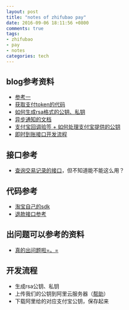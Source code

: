 ```yaml
---
layout: post
title: "notes of zhifubao pay"
date: 2016-09-06 18:11:56 +0800
comments: true
tags:
- zhifubao
- pay
- notes
categories: tech
---
```


## blog参考资料
- [参考一][1]
- [获取支付token的代码][2]
- [如何生成rsa格式的公钥、私钥][3]
- [异步通知的文档][4]
- [支付宝回调验签 + 如何处理支付宝提供的公钥][5]
- [即时到账接口开发流程][6]

## 接口参考
- [查询交易记录的接口][7]，但不知道能不能这么用？<!--more-->

## 代码参考
- [淘宝自己的sdk][8]
- [退款接口参考][9]

## 出问题可以参考的资料
- [真的出问题啦=。=][10]

## 开发流程
- 生成rsa公钥、私钥
- 上传我们的公钥到阿里云服务器（[帮助][11]）
- 下载阿里给的对应支付宝公钥，保存起来

[1]: http://chloerei.com/2013/08/01/alipay-payment-in-ruby/
[2]: http://www.cnblogs.com/xiaojingjing/p/3791616.html?utm_source=tuicool
[3]: http://m.blog.csdn.net/blog/cheyiliu/42487113
[4]: https://cshall.alipay.com/support/help_detail.htm?help_id=476935
[5]: http://www.cnblogs.com/luojianqun/p/3560176.html
[6]: https://cshall.alipay.com/support/help_detail.htm?help_id=476935
[7]: http://open.taobao.com/apidoc/api.htm?path=cid:10238-apiId:11100
[8]: https://github.com/mytharcher/alipay-php-sdk
[9]: http://download.alipay.com/public/api/base/alipaydirect.zip
[10]: http://blog.csdn.net/happyrabbit456/article/details/42102921
[11]: https://cshall.alipay.com/enterprise/help_detail.htm?help_id=473890&keyword=%C8%E7%BA%CE%C9%FA%B3%C9RSA%C3%DC%D4%BF&sToken=&from=search
